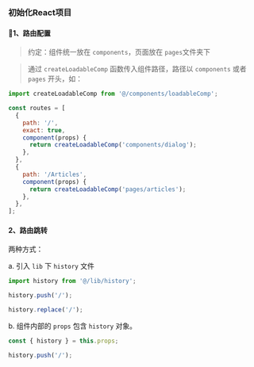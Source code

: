 ### 初始化React项目

#### 1、路由配置

> 约定：组件统一放在 `components`，页面放在 `pages`文件夹下

> 通过 `createLoadableComp` 函数传入组件路径，路径以 `components` 或者 `pages` 开头，如：

```js
import createLoadableComp from '@/components/loadableComp';

const routes = [
  {
    path: '/',
    exact: true,
    component(props) {
      return createLoadableComp('components/dialog');
    },
  },
  {
    path: '/Articles',
    component(props) {
      return createLoadableComp('pages/articles');
    },
  },
];
```

#### 2、路由跳转

两种方式：

a. 引入 `lib` 下 `history` 文件

```js
import history from '@/lib/history';

history.push('/');

history.replace('/');
```

b. 组件内部的 `props` 包含 `history` 对象。

```js
const { history } = this.props;

history.push('/');
```
